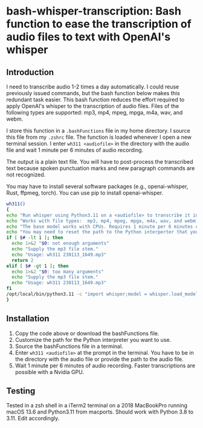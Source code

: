 # bash-whisper-transcription: Bash function to ease the transcription of audio files to text with OpenAI's whisper

## Introduction
I need to transcribe audio 1-2 times a day automatically.
I could reuse previously issued commands, but the bash function below makes this redundant task easier.
This bash function reduces the effort required to apply OpenAI's whisper to the transcription of audio files.
Files of the following types are supported: mp3, mp4, mpeg, mpga, m4a, wav, and webm.

I store this function in a `.bashFunctions` file in my home directory.
I source this file from my `.zshrc` file.
The function is loaded whenever I open a new terminal session.
I enter `wh311 <audiofile>` in the directory with the audio file and wait 1 minute per 6 minutes of audio recording.

The output is a plain text file.
You will have to post-process the transcribed text because spoken punctuation marks 
and new paragraph commands are not recognized. 

You may have to install several software packages (e.g., openai-whisper, Rust, ffpmeg, torch).
You can use pip to install openai-whisper.

```bash
wh311()
{
echo "Run whisper using Python3.11 on a <audiofile> to transcribe it into text."
echo "Works with file types:  mp3, mp4, mpeg, mpga, m4a, wav, and webm."
echo "The base model works with CPUs. Requires 1 minute per 6 minutes of audio."
echo "You may need to reset the path to the Python interperter that you want to use."
if [ $# -lt 1 ]; then
  echo 1>&2 "$0: not enough arguments"
  echo "Supply the mp3 file stem."
  echo "Usage: wh311 230113_1649.mp3"
  return 2
elif [ $# -gt 1 ]; then
  echo 1>&2 "$0: too many arguments"
  echo "Supply the mp3 file stem."
  echo "Usage: wh311 230113_1649.mp3"
fi
/opt/local/bin/python3.11 -c "import whisper;model = whisper.load_model('base');result = model.transcribe('$1');print(result['text'])" > $1.txt
}
```

## Installation
1. Copy the code above or download the bashFunctions file.
2. Customize the path for the Python interpreter you want to use.
3. Source the bashFunctions file in a terminal.
4. Enter `wh311 <audiofile>` at the prompt in the terminal. You have to be in the directory with the audio file or provide the path to the audio file.
5. Wait 1 minute per 6 minutes of audio recording. Faster transcriptions are possible with a Nvidia GPU.

   
## Testing
Tested in a zsh shell in a iTerm2 terminal on a 2018 MacBookPro running macOS 13.6 and Python3.11 from macports. 
Should work with Python 3.8 to 3.11. Edit accordingly.

